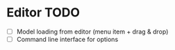 # Editor TODO

- [ ] Model loading from editor (menu item + drag & drop)
- [ ] Command line interface for options
